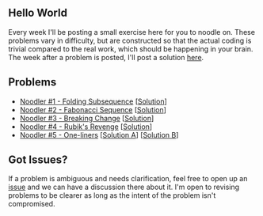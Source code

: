 ## Hello World

Every week I'll be posting a small exercise here for you to noodle on. These problems vary in difficulty, but are constructed so that the actual coding is trivial compared to the real work, which should be happening in your brain. The week after a problem is posted, I'll post a solution [here](https://github.com/whoshuu/weekly-noodler/tree/master/solutions). 

## Problems

* [Noodler #1 - Folding Subsequence](https://github.com/whoshuu/weekly-noodler/blob/master/folding-subsequence.md) [[Solution](https://github.com/whoshuu/weekly-noodler/tree/master/solutions/folding-subsequence/solution.md)]
* [Noodler #2 - Fabonacci Sequence](https://github.com/whoshuu/weekly-noodler/blob/master/fabonacci-sequence.md) [[Solution](https://github.com/whoshuu/weekly-noodler/tree/master/solutions/fabonacci-sequence/solution.md)]
* [Noodler #3 - Breaking Change](https://github.com/whoshuu/weekly-noodler/blob/master/breaking-change.md) [[Solution](https://github.com/whoshuu/weekly-noodler/tree/master/solutions/breaking-change/solution.md)]
* [Noodler #4 - Rubik's Revenge](https://github.com/whoshuu/weekly-noodler/blob/master/rubiks-revenge.md) [[Solution](https://github.com/whoshuu/weekly-noodler/tree/master/solutions/rubiks-revenge/solution.md)]
* [Noodler #5 - One-liners](https://github.com/whoshuu/weekly-noodler/blob/master/one-liners.md) [[Solution A](https://github.com/whoshuu/weekly-noodler/tree/master/solutions/one-liners/one-liners-yuki.py)] [[Solution B](https://github.com/whoshuu/weekly-noodler/tree/master/solutions/one-liners/one-liners-ann.py)]

## Got Issues?

If a problem is ambiguous and needs clarification, feel free to open up an [issue](https://github.com/whoshuu/weekly-noodler/issues) and we can have a discussion there about it. I'm open to revising problems to be clearer as long as the intent of the problem isn't compromised.
